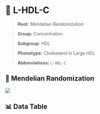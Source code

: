 # 🧪 L-HDL-C

> **Root:** Mendelian Randomization

> **Group:** Concentration  

> **Subgroup:** HDL

> **Phenotype:** Cholesterol in Large HDL  

> **Abbreviations:** `L-HDL-C`

## 🧬 Mendelian Randomization  

<img src="/MR/Figures/Inverse/LhengxianHDLhengxianC.png"/>


## 📊 Data Table


<CsvTableMRI src="/MR_Data/Inverse/LhengxianHDLhengxianC.csv"/>
